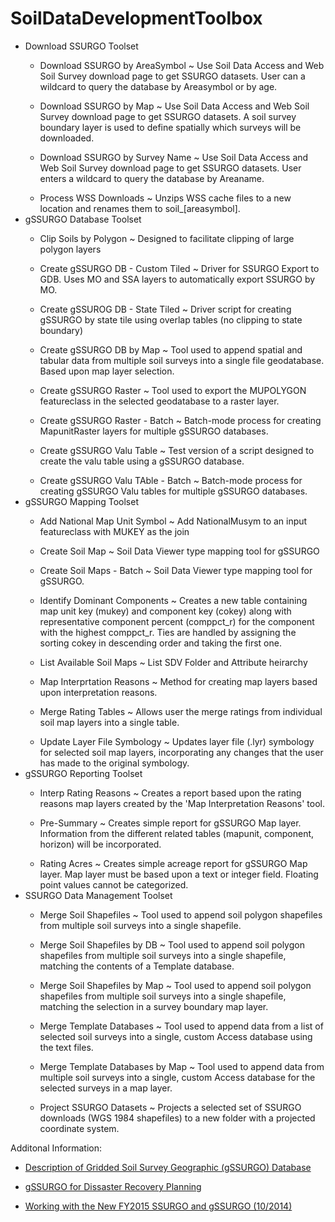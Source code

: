 # SoilDataDevelopmentToolbox

<ul>
  <li>Download SSURGO Toolset</li>
    <ul><li>Download SSURGO by AreaSymbol ~ Use Soil Data Access and Web Soil Survey download page to get SSURGO datasets. User can a wildcard to query the database by Areasymbol or by age.</li></ul>
    <ul><li>Download SSURGO by Map ~ Use Soil Data Access and Web Soil Survey download page to get SSURGO datasets. A soil survey boundary layer is used to define spatially which surveys will be downloaded.</li></ul>
    <ul><li>Download SSURGO by Survey Name ~ Use Soil Data Access and Web Soil Survey download page to get SSURGO datasets. User enters a wildcard to query the database by Areaname.</li></ul>
    <ul><li>Process WSS Downloads ~ Unzips WSS cache files to a new location and renames them to soil_[areasymbol].</ul>
    <li>gSSURGO Database Toolset</li>
   <ul> <li>Clip Soils by Polygon ~ Designed to facilitate clipping of large polygon layers</li></ul>
    <ul><li>Create gSSURGO DB - Custom Tiled ~ Driver for SSURGO Export to GDB. Uses MO and SSA layers to automatically export SSURGO by MO.</li></ul>
    <ul><li>Create gSSUROG DB - State Tiled ~ Driver script for creating gSSURGO by state tile using overlap tables (no clipping to state boundary)</li></ul>
    <ul><li>Create gSSURGO DB by Map ~ Tool used to append spatial and tabular data from multiple soil surveys into a single file geodatabase. Based upon map layer selection.</li></ul>
    <ul><li>Create gSSURGO Raster ~ Tool used to export the MUPOLYGON featureclass in the selected geodatabase to a raster layer.</li></ul>
    <ul><li>Create gSSURGO Raster - Batch ~ Batch-mode process for creating MapunitRaster layers for multiple gSSURGO databases.</li></ul>
    <ul><li>Create gSSURGO Valu Table ~ Test version of a script designed to create the valu table using a gSSURGO database. </li></ul>
    <ul><li>Create gSSURGO Valu TAble - Batch ~ Batch-mode process for creating gSSURGO Valu tables for multiple gSSURGO databases.</li></ul>
  <li>gSSURGO Mapping Toolset</li>
   <ul><li> Add National Map Unit Symbol ~ Add NationalMusym to an input featureclass with MUKEY as the join</li></ul>
    <ul><li>Create Soil Map ~ Soil Data Viewer type mapping tool for gSSURGO</li></ul>
   <ul><li> Create Soil Maps - Batch ~ Soil Data Viewer type mapping tool for gSSURGO.</li></ul>
   <ul><li> Identify Dominant Components ~ Creates a new table containing map unit key (mukey) and component key (cokey) along with representative component percent (comppct_r) for the component with the highest comppct_r. Ties are handled by assigning the sorting cokey in descending order and taking the first one.</li></ul>
    <ul><li>List Available Soil Maps ~ List SDV Folder and Attribute heirarchy</li></ul>
    <ul><li>Map Interprtation Reasons ~ Method for creating map layers based upon interpretation reasons.</li></ul>
    <ul><li>Merge Rating Tables ~ Allows user the merge ratings from individual soil map layers into a single table.</li></ul>
    <ul><li>Update Layer File Symbology ~ Updates layer file (.lyr) symbology for selected soil map layers, incorporating any changes that the user has made to the original symbology.</li></ul>
  <li>gSSURGO Reporting Toolset</li>
    <ul><li>Interp Rating Reasons ~ Creates a report based upon the rating reasons map layers created by the 'Map Interpretation Reasons' tool.</li></ul>
   <ul><li>Pre-Summary ~ Creates simple report for gSSURGO Map layer. Information from the different related tables (mapunit, component, horizon) will be incorporated.</li></ul>
  <ul> <li> Rating Acres ~ Creates simple acreage report for gSSURGO Map layer. Map layer must be based upon a text or integer field. Floating point values cannot be categorized.</li></ul>
 <li> SSURGO Data Management Toolset</li>
    <ul><li>Merge Soil Shapefiles ~ Tool used to append soil polygon shapefiles from multiple soil surveys into a single shapefile.</li></ul>
   <ul><li> Merge Soil Shapefiles by DB ~ Tool used to append soil polygon shapefiles from multiple soil surveys into a single shapefile, matching the contents of a Template database.</li></ul>
    <ul><li>Merge Soil Shapefiles by Map ~ Tool used to append soil polygon shapefiles from multiple soil surveys into a single shapefile, matching the selection in a survey boundary map layer.</li></ul>
    <ul><li>Merge Template Databases ~ Tool used to append data from a list of selected soil surveys into a single, custom Access database using the text files.</li></ul>
   <ul><li> Merge Template Databases by Map ~ Tool used to append data from multiple soil surveys into a single, custom Access database for the selected surveys in a map layer.</li></ul>
   <ul> <li>Project SSURGO Datasets ~ Projects a selected set of SSURGO downloads (WGS 1984 shapefiles) to a new folder with a projected coordinate system.</li></ul>
</ul>
 
 Additonal Information:
 
 <ul><li>
<a href="https://www.nrcs.usda.gov/wps/portal/nrcs/detail/soils/survey/geo/?cid=nrcs142p2_053628">Description of Gridded Soil Survey Geographic (gSSURGO) Database</a></li>
</ul>
 <ul><li>
<a href="https://www.youtube.com/watch?v=iJyv71M85WE&t=1s">gSSURGO for Dissaster Recovery Planning</a></li>
</ul>
<ul><li>
<a href="https://www.youtube.com/watch?v=5liZL2WLoIw">Working with the New FY2015 SSURGO and gSSURGO (10/2014)</a></li>
</ul>
 
 
